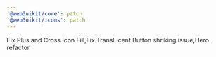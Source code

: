 ```yaml
---
'@web3uikit/core': patch
'@web3uikit/icons': patch
---
```


Fix Plus and Cross Icon Fill,Fix Translucent Button shriking issue,Hero refactor
